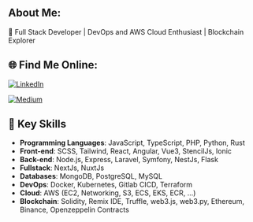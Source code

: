## About Me:
👋 Full Stack Developer | DevOps and AWS Cloud Enthusiast | Blockchain Explorer


<!--
**vahidfzm/vahidfzm** is a ✨ _special_ ✨ repository because its `README.md` (this file) appears on your GitHub profile.

Here are some ideas to get you started:

- 🔭 I’m currently working on ...
- 🌱 I’m currently learning ...
- 👯 I’m looking to collaborate on ...
- 🤔 I’m looking for help with ...
- 💬 Ask me about ...
- 📫 How to reach me: ...
- 😄 Pronouns: ...
- ⚡ Fun fact: ...
-->

## 🌐 Find Me Online:
[![LinkedIn](https://img.shields.io/badge/LinkedIn-%230077B5.svg?logo=linkedin&logoColor=white)](https://linkedin.com/in/vahid-farzam) 

[![Medium](https://img.shields.io/badge/Medium-%23000000.svg?logo=medium&logoColor=white)](https://medium.com/@vahid-farzam)


## 🚀 Key Skills
- **Programming Languages**: JavaScript, TypeScript, PHP, Python, Rust
- **Front-end**: SCSS, Tailwind, React, Angular, Vue3, StencilJs, Ionic
- **Back-end**: Node.js, Express, Laravel, Symfony, NestJs, Flask
- **Fullstack**: NextJs, NuxtJs
- **Databases**: MongoDB, PostgreSQL, MySQL
- **DevOps**: Docker, Kubernetes, Gitlab CICD, Terraform
- **Cloud**: AWS (EC2, Networking, S3, ECS, EKS, ECR, ...)
- **Blockchain**: Solidity, Remix IDE, Truffle, web3.js, web3.py, Ethereum, Binance, Openzeppelin  Contracts
